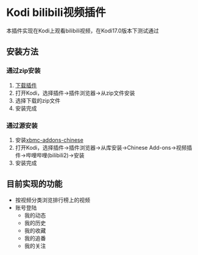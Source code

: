 # Kodi bilibili视频插件
本插件实现在Kodi上观看bilibili视频，在Kodi17.0版本下测试通过
## 安装方法
### 通过zip安装
1. [下载插件](https://github.com/catro/plugin.video.bilibili2/archive/master.zip)
1. 打开Kodi，选择插件->插件浏览器->从zip文件安装
1. 选择下载的zip文件
1. 安装完成

### 通过源安装
1. 安装[xbmc-addons-chinese](https://github.com/taxigps/xbmc-addons-chinese)
1. 打开Kodi，选择插件->插件浏览器->从库安装->Chinese Add-ons->视频插件->哔哩哔哩(bilibili2)->安装
1. 安装完成

## 目前实现的功能
* 按视频分类浏览排行榜上的视频
* 账号登陆
   * 我的动态
   * 我的历史
   * 我的收藏
   * 我的追番
   * 我的关注
